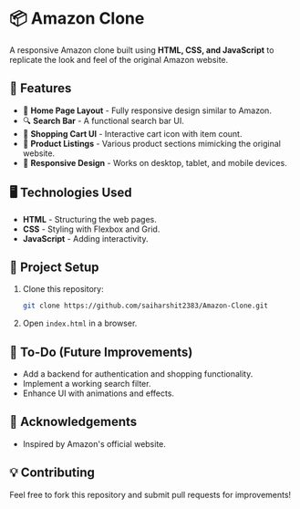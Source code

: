 # 📦 Amazon Clone

A responsive Amazon clone built using **HTML, CSS, and JavaScript** to replicate the look and feel of the original Amazon website.

## 🚀 Features
- 🏪 **Home Page Layout** - Fully responsive design similar to Amazon.
- 🔍 **Search Bar** - A functional search bar UI.
- 🛒 **Shopping Cart UI** - Interactive cart icon with item count.
- 📜 **Product Listings** - Various product sections mimicking the original website.
- 📱 **Responsive Design** - Works on desktop, tablet, and mobile devices.

## 🖥️ Technologies Used
- **HTML** - Structuring the web pages.
- **CSS** - Styling with Flexbox and Grid.
- **JavaScript** - Adding interactivity.

## 📂 Project Setup
1. Clone this repository:
   ```bash
   git clone https://github.com/saiharshit2383/Amazon-Clone.git
   ```
2. Open `index.html` in a browser.

## 📌 To-Do (Future Improvements)
- Add a backend for authentication and shopping functionality.
- Implement a working search filter.
- Enhance UI with animations and effects.

## 🌟 Acknowledgements
- Inspired by Amazon's official website.

## 💡 Contributing
Feel free to fork this repository and submit pull requests for improvements!
